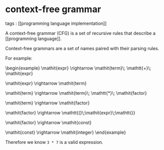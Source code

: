 # context-free grammar

tags
: [[programming language implementation]]

A context-free grammar (CFG) is a set of recursive rules that describe a [[programming language]].

Context-free grammars are a set of names paired with their parsing rules.

For example:

\begin{example}
\mathit{expr} \rightarrow \mathit{term}\\; \mathtt{+}\\; \mathit{expr}

\mathit{expr} \rightarrow \mathit{term}

\mathit{term} \rightarrow \mathit{term}\\; \mathtt{\*}\\; \mathit{factor}

\mathit{term} \rightarrow \mathit{factor}

\mathit{factor} \rightarrow \mathtt{(}\\;\mathit{expr}\\;\mathtt{)}

\mathit{factor} \rightarrow \mathit{const}

\mathit{const} \rightarrow \mathit{integer}
\end{example}

Therefore we know `3 * 7` is a valid expression.
